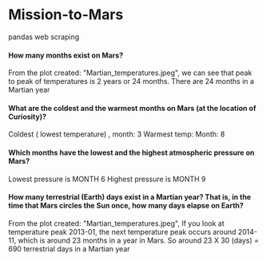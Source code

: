 # Mission-to-Mars
pandas web scraping

#### How many months exist on Mars?
From the plot created: "Martian_temperatures.jpeg", we can see that peak to peak of temperatures is 2 years or 24 months. There are 24 months in a Martian year

#### What are the coldest and the warmest months on Mars (at the location of Curiosity)?
Coldest ( lowest temperature) , month: 3
Warmest temp: Month: 8

#### Which months have the lowest and the highest atmospheric pressure on Mars?
Lowest pressure is MONTH 6
Highest pressure is MONTH 9

#### How many terrestrial (Earth) days exist in a Martian year? That is, in the time that Mars circles the Sun once, how many days elapse on Earth?
From the plot created: "Martian_temperatures.jpeg", If you look at temperature peak 2013-01, the next temperature peak occurs around 2014-11, which is around 23 months in a year in Mars. So around 23 X 30 (days) = 690 terrestrial days in a Martian year
